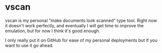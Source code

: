 # vscan
vscan is my personal "make documents look scanned" type tool. Right now it doesn't work perfectly, and eventually I will get time to improve the emulation, but for now I think it's good enough.

I only really put it on GitHub for ease of my personal deployments but if you want to use it go ahead.
